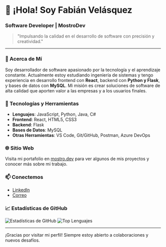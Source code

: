 # 👋 ¡Hola! Soy Fabián Velásquez

### Software Developer | MostroDev

> "Impulsando la calidad en el desarrollo de software con precisión y creatividad."

---

### 🚀 Acerca de Mí

Soy desarrollador de software apasionado por la tecnología y el aprendizaje constante. Actualmente estoy estudiando ingeniería de sistemas y tengo experiencia en desarrollo frontend con **React**, backend con **Python y Flask**, y bases de datos con **MySQL**. Mi misión es crear soluciones de software de alta calidad que aporten valor a las empresas y a los usuarios finales.

### 🔧 Tecnologías y Herramientas

- **Lenguajes**: JavaScript, Python, Java, C#
- **Frontend**: React, HTML5, CSS3
- **Backend**: Flask
- **Bases de Datos**: MySQL
- **Otras Herramientas**: VS Code, Git/GitHub, Postman, Azure DevOps

### 🌐 Sitio Web

Visita mi portafolio en [mostro.dev](https://www.mostro.dev) para ver algunos de mis proyectos y conocer más sobre mi trabajo.

### 📫 Conectemos

- [LinkedIn](https://www.linkedin.com/in/fabián-velásquez)
- [Correo](mailto:tuemail@example.com)

### 📈 Estadísticas de GitHub

![Estadísticas de GitHub](https://github-readme-stats.vercel.app/api?username=tu_usuario&show_icons=true&theme=dark&count_private=true)
![Top Lenguajes](https://github-readme-stats.vercel.app/api/top-langs/?username=tu_usuario&layout=compact&theme=dark)

---

¡Gracias por visitar mi perfil! Siempre estoy abierto a colaboraciones y nuevos desafíos.
